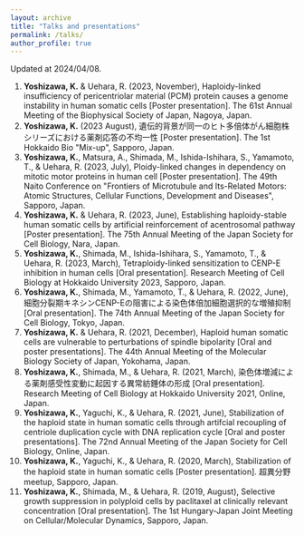 ```yaml
---
layout: archive
title: "Talks and presentations"
permalink: /talks/
author_profile: true
---
```

Updated at 2024/04/08.

1. **Yoshizawa, K.** & Uehara, R. (2023, November), Haploidy-linked insufficiency of pericentriolar material (PCM) protein causes a genome instability in human somatic cells [Poster presentation]. The 61st Annual Meeting of the Biophysical Society of Japan, Nagoya, Japan.
1. **Yoshizawa, K.** (2023 August), 遺伝的背景が同一のヒト多倍体がん細胞株シリーズにおける薬剤応答の不均一性 [Poster presentation]. The 1st Hokkaido Bio "Mix-up", Sapporo, Japan.
1. **Yoshizawa, K.**, Matsura, A., Shimada, M., Ishida-Ishihara, S., Yamamoto, T., & Uehara, R. (2023, July), Ploidy-linked changes in dependency on mitotic motor proteins in human cell [Poster presentation]. The 49th Naito Conference on "Frontiers of Microtubule and Its-Related Motors: Atomic Structures, Cellular Functions, Development and Diseases", Sapporo, Japan.
1. **Yoshizawa, K.** & Uehara, R. (2023, June), Establishing haploidy-stable human somatic cells by artificial reinforcement of acentrosomal pathway [Poster presentation]. The 75th Annual Meeting of the Japan Society for Cell Biology, Nara, Japan.
1. **Yoshizawa, K.**, Shimada, M., Ishida-Ishihara, S., Yamamoto, T., & Uehara, R. (2023, March), Tetraploidy-linked sensitization to CENP-E inhibition in human cells [Oral presentation]. Research Meeting of Cell Biology at Hokkaido University 2023, Sapporo, Japan.
1. **Yoshizawa, K.**, Shimada, M., Yamamoto, T., & Uehara, R. (2022, June), 細胞分裂期キネシンCENP-Eの阻害による染色体倍加細胞選択的な増殖抑制 [Oral presentation]. The 74th Annual Meeting of the Japan Society for Cell Biology, Tokyo, Japan.
1. **Yoshizawa, K.** & Uehara, R. (2021, December), Haploid human somatic cells are vulnerable to perturbations of spindle bipolarity [Oral and poster presentations]. The 44th Annual Meeting of the Molecular Biology Society of Japan, Yokohama, Japan.
1. **Yoshizawa, K.**, Shimada, M., & Uehara, R. (2021, March), 染色体増減による薬剤感受性変動に起因する異常紡錘体の形成 [Oral presentation]. Research Meeting of Cell Biology at Hokkaido University 2021, Online, Japan.
1. **Yoshizawa, K.**, Yaguchi, K., & Uehara, R. (2021, June), Stabilization of the haploid state in human somatic cells through artifcial recoupling of centriole duplication cycle with DNA replication cycle [Oral and poster presentations]. The 72nd Annual Meeting of the Japan Society for Cell Biology, Online, Japan.
1. **Yoshizawa, K.**, Yaguchi, K., & Uehara, R. (2020, March), Stabilization of the haploid state in human somatic cells [Poster presentation]. 超異分野meetup, Sapporo, Japan.
1. **Yoshizawa, K.**, Shimada, M., & Uehara, R. (2019, August), Selective growth suppression in polyploid cells by paclitaxel at clinically relevant concentration [Oral presentation]. The 1st Hungary-Japan Joint Meeting on Cellular/Molecular Dynamics, Sapporo, Japan.
